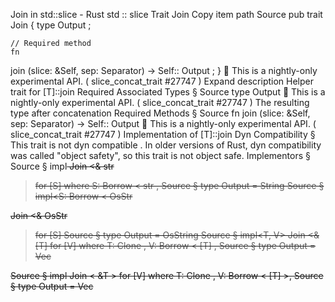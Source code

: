 Join in std::slice - Rust
std
::
slice
Trait
Join
Copy item path
Source
pub trait Join<Separator> {
    type
Output
;

    // Required method
    fn
join
(slice: &Self, sep: Separator) -> Self::
Output
;
}
🔬
This is a nightly-only experimental API. (
slice_concat_trait
#27747
)
Expand description
Helper trait for
[T]::join
Required Associated Types
§
Source
type
Output
🔬
This is a nightly-only experimental API. (
slice_concat_trait
#27747
)
The resulting type after concatenation
Required Methods
§
Source
fn
join
(slice: &Self, sep: Separator) -> Self::
Output
🔬
This is a nightly-only experimental API. (
slice_concat_trait
#27747
)
Implementation of
[T]::join
Dyn Compatibility
§
This trait is
not
dyn compatible
.
In older versions of Rust, dyn compatibility was called "object safety", so this trait is not object safe.
Implementors
§
Source
§
impl<S>
Join
<&
str
> for
[S]
where
    S:
Borrow
<
str
>,
Source
§
type
Output
=
String
Source
§
impl<S:
Borrow
<
OsStr
>>
Join
<&
OsStr
> for
[S]
Source
§
type
Output
=
OsString
Source
§
impl<T, V>
Join
<&
[T]
> for
[V]
where
    T:
Clone
,
    V:
Borrow
<
[T]
>,
Source
§
type
Output
=
Vec
<T>
Source
§
impl<T, V>
Join
<
&T
> for
[V]
where
    T:
Clone
,
    V:
Borrow
<
[T]
>,
Source
§
type
Output
=
Vec
<T>